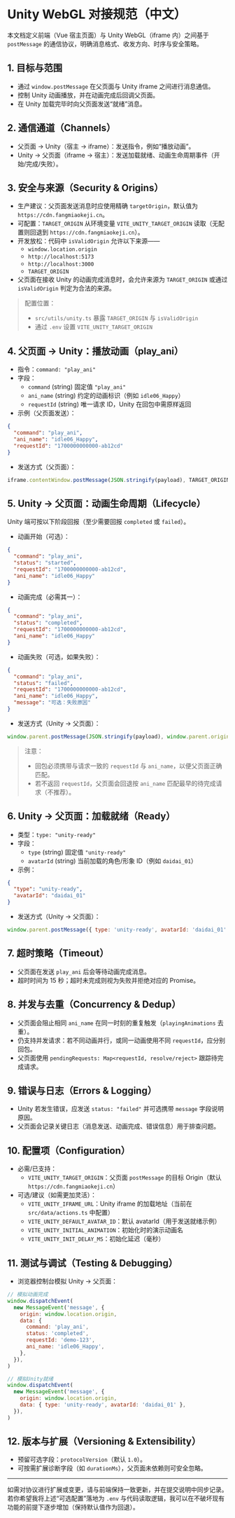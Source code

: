 # Unity WebGL 对接规范（中文）

本文档定义前端（Vue 宿主页面）与 Unity WebGL（iframe 内）之间基于 `postMessage` 的通信协议，明确消息格式、收发方向、时序与安全策略。

## 1. 目标与范围

- 通过 `window.postMessage` 在父页面与 Unity iframe 之间进行消息通信。
- 控制 Unity 动画播放，并在动画完成后回调父页面。
- 在 Unity 加载完毕时向父页面发送“就绪”消息。

## 2. 通信通道（Channels）

- 父页面 → Unity（宿主 → iframe）：发送指令，例如“播放动画”。
- Unity → 父页面（iframe → 宿主）：发送加载就绪、动画生命周期事件（开始/完成/失败）。

## 3. 安全与来源（Security & Origins）

- 生产建议：父页面发送消息时应使用精确 `targetOrigin`，默认值为 `https://cdn.fangmiaokeji.cn`。
- 可配置：`TARGET_ORIGIN` 从环境变量 `VITE_UNITY_TARGET_ORIGIN` 读取（无配置则回退到 `https://cdn.fangmiaokeji.cn`）。
- 开发放松：代码中 `isValidOrigin` 允许以下来源——
  - `window.location.origin`
  - `http://localhost:5173`
  - `http://localhost:3000`
  - `TARGET_ORIGIN`
- 父页面在接收 Unity 的动画完成消息时，会允许来源为 `TARGET_ORIGIN` 或通过 `isValidOrigin` 判定为合法的来源。

> 配置位置：
>
> - `src/utils/unity.ts` 暴露 `TARGET_ORIGIN` 与 `isValidOrigin`
> - 通过 `.env` 设置 `VITE_UNITY_TARGET_ORIGIN`

## 4. 父页面 → Unity：播放动画（play_ani）

- 指令：`command: "play_ani"`
- 字段：
  - `command` (string) 固定值 `"play_ani"`
  - `ani_name` (string) 约定的动画标识（例如 `idle06_Happy`）
  - `requestId` (string) 唯一请求 ID，Unity 在回包中需原样返回
- 示例（父页面发送）：

```json
{
  "command": "play_ani",
  "ani_name": "idle06_Happy",
  "requestId": "1700000000000-ab12cd"
}
```

- 发送方式（父页面）：

```javascript
iframe.contentWindow.postMessage(JSON.stringify(payload), TARGET_ORIGIN)
```

## 5. Unity → 父页面：动画生命周期（Lifecycle）

Unity 端可按以下阶段回报（至少需要回报 `completed` 或 `failed`）。

- 动画开始（可选）：

```json
{
  "command": "play_ani",
  "status": "started",
  "requestId": "1700000000000-ab12cd",
  "ani_name": "idle06_Happy"
}
```

- 动画完成（必需其一）：

```json
{
  "command": "play_ani",
  "status": "completed",
  "requestId": "1700000000000-ab12cd",
  "ani_name": "idle06_Happy"
}
```

- 动画失败（可选，如果失败）：

```json
{
  "command": "play_ani",
  "status": "failed",
  "requestId": "1700000000000-ab12cd",
  "ani_name": "idle06_Happy",
  "message": "可选：失败原因"
}
```

- 发送方式（Unity → 父页面）：

```javascript
window.parent.postMessage(JSON.stringify(payload), window.parent.origin)
```

> 注意：
>
> - 回包必须携带与请求一致的 `requestId` 与 `ani_name`，以便父页面正确匹配。
> - 若不返回 `requestId`，父页面会回退按 `ani_name` 匹配最早的待完成请求（不推荐）。

## 6. Unity → 父页面：加载就绪（Ready）

- 类型：`type: "unity-ready"`
- 字段：
  - `type` (string) 固定值 `"unity-ready"`
  - `avatarId` (string) 当前加载的角色/形象 ID（例如 `daidai_01`）
- 示例：

```json
{
  "type": "unity-ready",
  "avatarId": "daidai_01"
}
```

- 发送方式（Unity → 父页面）：

```javascript
window.parent.postMessage({ type: 'unity-ready', avatarId: 'daidai_01' }, window.parent.origin)
```

## 7. 超时策略（Timeout）

- 父页面在发送 `play_ani` 后会等待动画完成消息。
- 超时时间为 15 秒；超时未完成则视为失败并拒绝对应的 Promise。

## 8. 并发与去重（Concurrency & Dedup）

- 父页面会阻止相同 `ani_name` 在同一时刻的重复触发（`playingAnimations` 去重）。
- 仍支持并发请求：若不同动画并行，或同一动画使用不同 `requestId`，应分别回包。
- 父页面使用 `pendingRequests: Map<requestId, resolve/reject>` 跟踪待完成请求。

## 9. 错误与日志（Errors & Logging）

- Unity 若发生错误，应发送 `status: "failed"` 并可选携带 `message` 字段说明原因。
- 父页面会记录关键日志（消息发送、动画完成、错误信息）用于排查问题。

## 10. 配置项（Configuration）

- 必需/已支持：
  - `VITE_UNITY_TARGET_ORIGIN`：父页面 `postMessage` 的目标 Origin（默认 `https://cdn.fangmiaokeji.cn`）
- 可选/建议（如需更加灵活）：
  - `VITE_UNITY_IFRAME_URL`：Unity iframe 的加载地址（当前在 `src/data/actions.ts` 中配置）
  - `VITE_UNITY_DEFAULT_AVATAR_ID`：默认 avatarId（用于发送就绪示例）
  - `VITE_UNITY_INITIAL_ANIMATION`：初始化时的演示动画名
  - `VITE_UNITY_INIT_DELAY_MS`：初始化延迟（毫秒）

## 11. 测试与调试（Testing & Debugging）

- 浏览器控制台模拟 Unity → 父页面：

```javascript
// 模拟动画完成
window.dispatchEvent(
  new MessageEvent('message', {
    origin: window.location.origin,
    data: {
      command: 'play_ani',
      status: 'completed',
      requestId: 'demo-123',
      ani_name: 'idle06_Happy',
    },
  }),
)

// 模拟Unity就绪
window.dispatchEvent(
  new MessageEvent('message', {
    origin: window.location.origin,
    data: { type: 'unity-ready', avatarId: 'daidai_01' },
  }),
)
```

## 12. 版本与扩展（Versioning & Extensibility）

- 预留可选字段：`protocolVersion`（默认 `1.0`）。
- 可按需扩展诊断字段（如 `durationMs`），父页面未依赖则可安全忽略。

---

如需对协议进行扩展或变更，请与前端保持一致更新，并在提交说明中同步记录。若你希望我将上述“可选配置”落地为 `.env` 与代码读取逻辑，我可以在不破坏现有功能的前提下逐步增加（保持默认值作为回退）。
